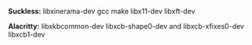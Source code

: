 **Suckless:** libxinerama-dev gcc make libx11-dev libxft-dev

**Alacritty:** libxkbcommon-dev libxcb-shape0-dev and libxcb-xfixes0-dev libxcb1-dev